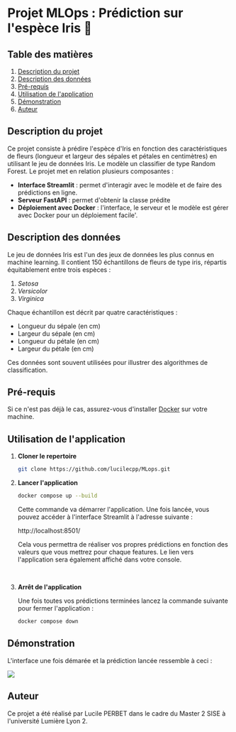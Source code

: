 # Projet MLOps : Prédiction sur l'espèce Iris :hibiscus:

## Table des matières

1. [Description du projet](#description-du-projet)
2. [Description des données](#description-des-données)
3. [Pré-requis](#pré-requis)
4. [Utilisation de l'application](#utilisation-de-lapplication)
5. [Démonstration](#démonstration)
6. [Auteur](#auteur)

## Description du projet

Ce projet consiste à prédire l'espèce d'Iris en fonction des caractéristiques de fleurs (longueur et largeur des sépales et pétales en centimètres) en utilisant le jeu de données Iris. Le modèle un classifier de type Random Forest. Le projet met en relation plusieurs composantes : 

- **Interface Streamlit** : permet d'interagir avec le modèle et de faire des prédictions en ligne.
- **Serveur FastAPI** : permet d'obtenir la classe prédite
- **Déploiement avec Docker** : l'interface, le serveur et le modèle est gérer avec Docker pour un déploiement facile'.

## Description des données

Le jeu de données Iris est l'un des jeux de données les plus connus en machine learning. Il contient 150 échantillons de fleurs de type iris, répartis équitablement entre trois espèces :

1. *Setosa*
2. *Versicolor*
3. *Virginica*

Chaque échantillon est décrit par quatre caractéristiques :

- Longueur du sépale (en cm)
- Largeur du sépale (en cm)
- Longueur du pétale (en cm)
- Largeur du pétale (en cm)

Ces données sont souvent utilisées pour illustrer des algorithmes de classification.



## Pré-requis

Si ce n'est pas déjà le cas, assurez-vous d'installer [Docker](https://www.docker.com/products/docker-desktop/) sur votre machine.
 
## Utilisation de l'application

1. **Cloner le repertoire**
   
   ```bash
   git clone https://github.com/lucilecpp/MLops.git
    ```

2. **Lancer l'application**

    ```bash
    docker compose up --build
    ```
    Cette commande va démarrer l'application. Une fois lancée, vous pouvez accéder à l'interface Streamlit à l'adresse suivante : 
    
    http://localhost:8501/ 
    
    Cela vous permettra de réaliser vos propres prédictions en fonction des valeurs que vous mettrez pour chaque features. Le lien vers l'application sera également affiché dans votre console.  

    <br>

3. **Arrêt de l'application**
    
    Une fois toutes vos prédictions terminées lancez la commande suivante pour fermer l'application :
    
    ```bash
    docker compose down
    ```

## Démonstration
L'interface une fois démarée et la prédiction lancée ressemble à ceci : 

<img src="../MLops/Image/Animation.gif">








## Auteur
Ce projet a été réalisé par Lucile PERBET dans le cadre du Master 2 SISE à l'université Lumière Lyon 2.
 
